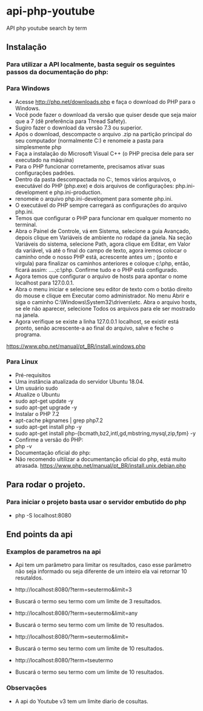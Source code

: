# api-php-youtube
API php youtube search by term

## Instalação

### Para utilizar a API localmente, basta seguir os seguintes passos da documentação do php:

### Para Windows

- Acesse http://php.net/downloads.php e faça o download do PHP para o Windows.
- Você pode fazer o download da versão que quiser desde que seja maior que a 7 (dê preferência para Thread Safety).
- Sugiro fazer o download da versão 7.3 ou superior.
- Após o download, descompacte o arquivo .zip na partição principal do seu computador (normalmente C:) e renomeie a pasta para simplesmente php
- Faça a instalação do Microsoft Visual C++ (o PHP precisa dele para ser executado na máquina)
- Para o PHP funcionar corretamente, precisamos ativar suas configurações padrões.
- Dentro da pasta descompactada no C:, temos vários arquivos, o executável do PHP (php.exe) e dois arquivos de configurações: php.ini-development e php.ini-production.
- renomeie o arquivo php.ini-development para somente php.ini.
- O executável do PHP sempre carregará as configurações do arquivo php.ini.
- Temos que configurar o PHP para funcionar em qualquer momento no terminal.
- Abra o Painel de Controle, vá em Sistema, selecione a guia Avançado, depois clique em Variáveis de ambiente no rodapé da janela. Na seção Variáveis do sistema, selecione Path, agora clique em Editar, em Valor da variável, vá até o final do campo de texto, agora iremos colocar o caminho onde o nosso PHP está, acrescente antes um ; (ponto e vírgula) para finalizar os caminhos anteriores e coloque c:\php, então, ficará assim: ….;c:\php. Confirme tudo e o PHP está configurado.
- Agora temos que configurar o arquivo de hosts para apontar o nome localhost para 127.0.0.1.
- Abra o menu iniciar e selecione seu editor de texto com o botão direito do mouse e clique em Executar como administrador. No menu Abrir e siga o caminho C:\Windows\System32\drivers\etc. Abra o arquivo hosts, se ele não aparecer, selecione Todos os arquivos para ele ser mostrado na janela.
- Agora verifique se existe a linha 127.0.0.1 localhost, se existir está pronto, senão acrescente-a ao final do arquivo, salve e feche o programa.

https://www.php.net/manual/pt_BR/install.windows.php

### Para Linux

- Pré-requisitos
- Uma instância atualizada do servidor Ubuntu 18.04.
- Um usuário sudo
- Atualize o Ubuntu
- sudo apt-get update -y
- sudo apt-get upgrade -y
- Instalar o PHP 7.2
- apt-cache pkgnames | grep php7.2
- sudo apt-get install php -y
- sudo apt-get install php-{bcmath,bz2,intl,gd,mbstring,mysql,zip,fpm} -y
- Confirme a versão do PHP:
- php -v
- Documentação oficial do php:
- Não recomendo ultilizar a documentanção oficial do php, está muito atrasada.
https://www.php.net/manual/pt_BR/install.unix.debian.php


## Para rodar o projeto.

### Para iniciar o projeto basta usar o servidor embutido do php

- php -S localhost:8080

## End points da api

### Examplos de parametros na api

- Api tem um parâmetro para limitar os resultados, caso esse parâmetro não seja informado ou seja diferente de um inteiro ela vai retornar 10 resutaldos.
- http://localhost:8080/?term=seutermo&limit=3
- Buscará o termo seu termo com um limite de 3 resultados.

- http://localhost:8080/?term=seutermo&limit=any
- Buscará o termo seu termo com um limite de 10 resultados.

- http://localhost:8080/?term=seutermo&limit=
- Buscará o termo seu termo com um limite de 10 resultados.

- http://localhost:8080/?term=tseutermo
- Buscará o termo seu termo com um limite de 10 resultados.

### Observações

- A api do Youtube v3 tem um limite diario de cosultas.
